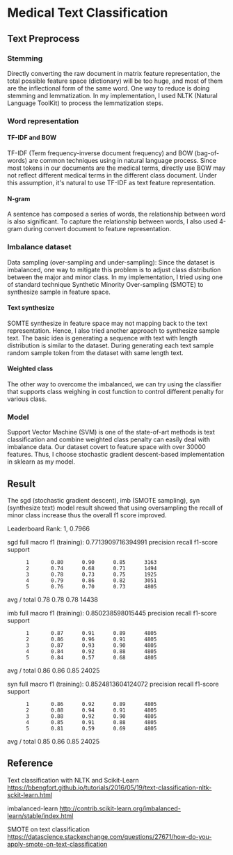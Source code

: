 # Medical Text Classification

## Text Preprocess
### Stemming
Directly converting the raw document in matrix feature representation, the total possible feature space (dictionary) will be too huge, and most of them are the inflectional form of the same word. One way to reduce is doing stemming and lemmatization. In my implementation, I used NLTK (Natural Language ToolKit) to process the lemmatization steps.

### Word representation

#### TF-IDF  and BOW 
TF-IDF (Term frequency-inverse document frequency) and BOW (bag-of-words) are common techniques using in natural language process. Since most tokens in our documents are the medical terms, directly use BOW may not reflect different medical terms in the different class document. Under this assumption, it's natural to use TF-IDF as text feature representation.

#### N-gram
A sentence has composed a series of words, the relationship between word is also significant. To capture the relationship between words, I also used 4-gram during convert document to feature representation.

### Imbalance dataset
Data sampling (over-sampling and under-sampling): 
Since the dataset is imbalanced, one way to mitigate this problem is to adjust class distribution between the major and minor class. In my implementation, I tried using one of standard technique Synthetic Minority Over-sampling (SMOTE) to synthesize sample in feature space.

#### Text synthesize
SOMTE synthesize in feature space may not mapping back to the text representation. Hence, I also tried another approach to synthesize sample text. The basic idea is generating a sequence with text with length distribution is similar to the dataset. During generating each text sample random sample token from the dataset with same length text.

#### Weighted class
The other way to overcome the imbalanced, we can try using the classifier that supports class weighing in cost function to control different penalty for various class. 

### Model
Support Vector Machine (SVM) is one of the state-of-art methods is text classification and combine weighted class penalty can easily deal with imbalance data. Our dataset covert to feature space with over 30000 features. Thus, I choose stochastic gradient descent-based implementation in sklearn as my model.

## Result
The sgd (stochastic gradient descent), imb (SMOTE sampling), syn (synthesize text) model result showed that using oversampling the recall of minor class increase thus the overall f1 score improved.

Leaderboard Rank: 1, 0.7966

sgd full macro f1 (training): 0.7713909716394991
             precision    recall  f1-score   support

          1       0.80      0.90      0.85      3163
          2       0.74      0.68      0.71      1494
          3       0.78      0.73      0.75      1925
          4       0.79      0.86      0.82      3051
          5       0.76      0.70      0.73      4805

avg / total       0.78      0.78      0.78     14438

imb full macro f1 (training): 0.850238598015445
             precision    recall  f1-score   support

          1       0.87      0.91      0.89      4805
          2       0.86      0.96      0.91      4805
          3       0.87      0.93      0.90      4805
          4       0.84      0.92      0.88      4805
          5       0.84      0.57      0.68      4805

avg / total       0.86      0.86      0.85     24025

syn full macro f1 (training): 0.8524813604124072
             precision    recall  f1-score   support

          1       0.86      0.92      0.89      4805
          2       0.88      0.94      0.91      4805
          3       0.88      0.92      0.90      4805
          4       0.85      0.91      0.88      4805
          5       0.81      0.59      0.69      4805

avg / total       0.85      0.86      0.85     24025


## Reference

Text classification with NLTK and Scikit-Learn
https://bbengfort.github.io/tutorials/2016/05/19/text-classification-nltk-sckit-learn.html

imbalanced-learn
http://contrib.scikit-learn.org/imbalanced-learn/stable/index.html

SMOTE on text classification
https://datascience.stackexchange.com/questions/27671/how-do-you-apply-smote-on-text-classification
